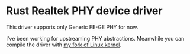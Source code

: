 # Rust Realtek PHY device driver

This driver supports only Generic FE-GE PHY for now.

I've been working for upstreaming PHY abstractions. Meanwhile you can compile the driver with [my fork of Linux kernel](https://github.com/fujita/linux/tree/rust-next-phy-v1).

